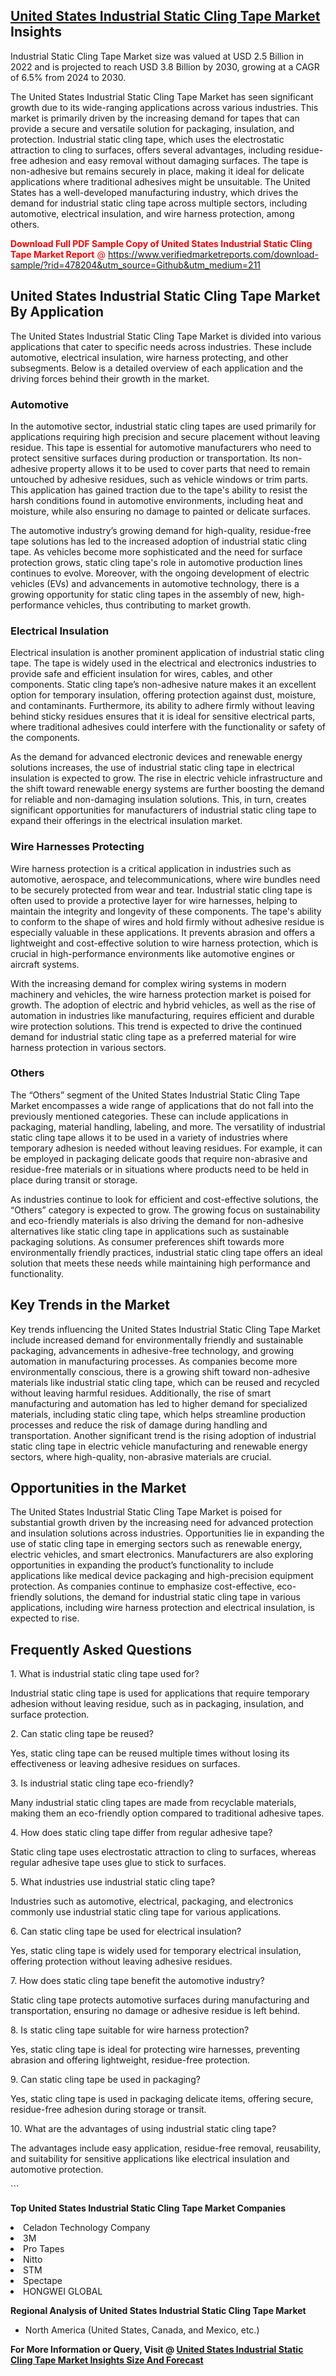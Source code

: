 <h2><a href="https://www.verifiedmarketreports.com/download-sample/?rid=478204&amp;utm_source=Github&amp;utm_medium=211" target="_blank">United States Industrial Static Cling Tape Market</a> Insights</h2><p>Industrial Static Cling Tape Market size was valued at USD 2.5 Billion in 2022 and is projected to reach USD 3.8 Billion by 2030, growing at a CAGR of 6.5% from 2024 to 2030.</p><p><p>The United States Industrial Static Cling Tape Market has seen significant growth due to its wide-ranging applications across various industries. This market is primarily driven by the increasing demand for tapes that can provide a secure and versatile solution for packaging, insulation, and protection. Industrial static cling tape, which uses the electrostatic attraction to cling to surfaces, offers several advantages, including residue-free adhesion and easy removal without damaging surfaces. The tape is non-adhesive but remains securely in place, making it ideal for delicate applications where traditional adhesives might be unsuitable. The United States has a well-developed manufacturing industry, which drives the demand for industrial static cling tape across multiple sectors, including automotive, electrical insulation, and wire harness protection, among others. <p><span class=""><span style="color: #ff0000;"><strong>Download Full PDF Sample Copy of United States Industrial Static Cling Tape Market Report</strong> @ </span><a href="https://www.verifiedmarketreports.com/download-sample/?rid=478204&amp;utm_source=Github&amp;utm_medium=211" target="_blank">https://www.verifiedmarketreports.com/download-sample/?rid=478204&amp;utm_source=Github&amp;utm_medium=211</a></span></p></p><h2>United States Industrial Static Cling Tape Market By Application</h2><p>The United States Industrial Static Cling Tape Market is divided into various applications that cater to specific needs across industries. These include automotive, electrical insulation, wire harness protecting, and other subsegments. Below is a detailed overview of each application and the driving forces behind their growth in the market.</p><h3>Automotive</h3><p>In the automotive sector, industrial static cling tapes are used primarily for applications requiring high precision and secure placement without leaving residue. This tape is essential for automotive manufacturers who need to protect sensitive surfaces during production or transportation. Its non-adhesive property allows it to be used to cover parts that need to remain untouched by adhesive residues, such as vehicle windows or trim parts. This application has gained traction due to the tape's ability to resist the harsh conditions found in automotive environments, including heat and moisture, while also ensuring no damage to painted or delicate surfaces.</p><p>The automotive industry’s growing demand for high-quality, residue-free tape solutions has led to the increased adoption of industrial static cling tape. As vehicles become more sophisticated and the need for surface protection grows, static cling tape's role in automotive production lines continues to evolve. Moreover, with the ongoing development of electric vehicles (EVs) and advancements in automotive technology, there is a growing opportunity for static cling tapes in the assembly of new, high-performance vehicles, thus contributing to market growth.</p><h3>Electrical Insulation</h3><p>Electrical insulation is another prominent application of industrial static cling tape. The tape is widely used in the electrical and electronics industries to provide safe and efficient insulation for wires, cables, and other components. Static cling tape’s non-adhesive nature makes it an excellent option for temporary insulation, offering protection against dust, moisture, and contaminants. Furthermore, its ability to adhere firmly without leaving behind sticky residues ensures that it is ideal for sensitive electrical parts, where traditional adhesives could interfere with the functionality or safety of the components.</p><p>As the demand for advanced electronic devices and renewable energy solutions increases, the use of industrial static cling tape in electrical insulation is expected to grow. The rise in electric vehicle infrastructure and the shift toward renewable energy systems are further boosting the demand for reliable and non-damaging insulation solutions. This, in turn, creates significant opportunities for manufacturers of industrial static cling tape to expand their offerings in the electrical insulation market.</p><h3>Wire Harnesses Protecting</h3><p>Wire harness protection is a critical application in industries such as automotive, aerospace, and telecommunications, where wire bundles need to be securely protected from wear and tear. Industrial static cling tape is often used to provide a protective layer for wire harnesses, helping to maintain the integrity and longevity of these components. The tape's ability to conform to the shape of wires and hold firmly without adhesive residue is especially valuable in these applications. It prevents abrasion and offers a lightweight and cost-effective solution to wire harness protection, which is crucial in high-performance environments like automotive engines or aircraft systems.</p><p>With the increasing demand for complex wiring systems in modern machinery and vehicles, the wire harness protection market is poised for growth. The adoption of electric and hybrid vehicles, as well as the rise of automation in industries like manufacturing, requires efficient and durable wire protection solutions. This trend is expected to drive the continued demand for industrial static cling tape as a preferred material for wire harness protection in various sectors.</p><h3>Others</h3><p>The “Others” segment of the United States Industrial Static Cling Tape Market encompasses a wide range of applications that do not fall into the previously mentioned categories. These can include applications in packaging, material handling, labeling, and more. The versatility of industrial static cling tape allows it to be used in a variety of industries where temporary adhesion is needed without leaving residues. For example, it can be employed in packaging delicate goods that require non-abrasive and residue-free materials or in situations where products need to be held in place during transit or storage.</p><p>As industries continue to look for efficient and cost-effective solutions, the “Others” category is expected to grow. The growing focus on sustainability and eco-friendly materials is also driving the demand for non-adhesive alternatives like static cling tape in applications such as sustainable packaging solutions. As consumer preferences shift towards more environmentally friendly practices, industrial static cling tape offers an ideal solution that meets these needs while maintaining high performance and functionality.</p><h2>Key Trends in the Market</h2><p>Key trends influencing the United States Industrial Static Cling Tape Market include increased demand for environmentally friendly and sustainable packaging, advancements in adhesive-free technology, and growing automation in manufacturing processes. As companies become more environmentally conscious, there is a growing shift toward non-adhesive materials like industrial static cling tape, which can be reused and recycled without leaving harmful residues. Additionally, the rise of smart manufacturing and automation has led to higher demand for specialized materials, including static cling tape, which helps streamline production processes and reduce the risk of damage during handling and transportation. Another significant trend is the rising adoption of industrial static cling tape in electric vehicle manufacturing and renewable energy sectors, where high-quality, non-abrasive materials are crucial.</p><h2>Opportunities in the Market</h2><p>The United States Industrial Static Cling Tape Market is poised for substantial growth driven by the increasing need for advanced protection and insulation solutions across industries. Opportunities lie in expanding the use of static cling tape in emerging sectors such as renewable energy, electric vehicles, and smart electronics. Manufacturers are also exploring opportunities in expanding the product’s functionality to include applications like medical device packaging and high-precision equipment protection. As companies continue to emphasize cost-effective, eco-friendly solutions, the demand for industrial static cling tape in various applications, including wire harness protection and electrical insulation, is expected to rise.</p><h2>Frequently Asked Questions</h2><p>1. What is industrial static cling tape used for?</p><p>Industrial static cling tape is used for applications that require temporary adhesion without leaving residue, such as in packaging, insulation, and surface protection.</p><p>2. Can static cling tape be reused?</p><p>Yes, static cling tape can be reused multiple times without losing its effectiveness or leaving adhesive residues on surfaces.</p><p>3. Is industrial static cling tape eco-friendly?</p><p>Many industrial static cling tapes are made from recyclable materials, making them an eco-friendly option compared to traditional adhesive tapes.</p><p>4. How does static cling tape differ from regular adhesive tape?</p><p>Static cling tape uses electrostatic attraction to cling to surfaces, whereas regular adhesive tape uses glue to stick to surfaces.</p><p>5. What industries use industrial static cling tape?</p><p>Industries such as automotive, electrical, packaging, and electronics commonly use industrial static cling tape for various applications.</p><p>6. Can static cling tape be used for electrical insulation?</p><p>Yes, static cling tape is widely used for temporary electrical insulation, offering protection without leaving adhesive residues.</p><p>7. How does static cling tape benefit the automotive industry?</p><p>Static cling tape protects automotive surfaces during manufacturing and transportation, ensuring no damage or adhesive residue is left behind.</p><p>8. Is static cling tape suitable for wire harness protection?</p><p>Yes, static cling tape is ideal for protecting wire harnesses, preventing abrasion and offering lightweight, residue-free protection.</p><p>9. Can static cling tape be used in packaging?</p><p>Yes, static cling tape is used in packaging delicate items, offering secure, residue-free adhesion during storage or transit.</p><p>10. What are the advantages of using industrial static cling tape?</p><p>The advantages include easy application, residue-free removal, reusability, and suitability for sensitive applications like electrical insulation and automotive protection.</p>```</p><p><strong>Top United States Industrial Static Cling Tape Market Companies</strong></p><div data-test-id=""><p><li>Celadon Technology Company</li><li> 3M</li><li> Pro Tapes</li><li> Nitto</li><li> STM</li><li> Spectape</li><li> HONGWEI GLOBAL</li></p><div><strong>Regional Analysis of&nbsp;United States Industrial Static Cling Tape Market</strong></div><ul><li dir="ltr"><p dir="ltr">North America&nbsp;(United States, Canada, and Mexico, etc.)</p></li></ul><p><strong>For More Information or Query, Visit @&nbsp;</strong><strong><a href="https://www.verifiedmarketreports.com/product/industrial-static-cling-tape-market/?utm_source=Github&amp;utm_medium=211" target="_blank">United States Industrial Static Cling Tape Market Insights Size And Forecast</a></strong></p></div>
